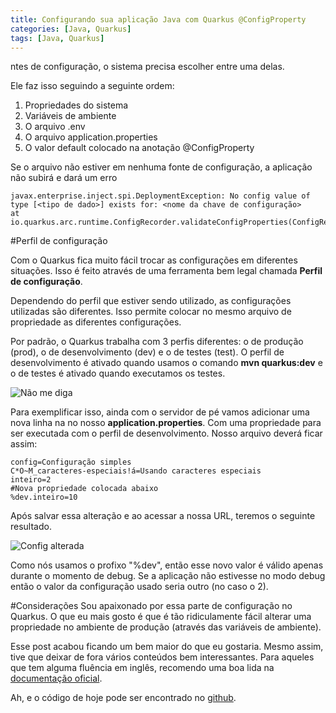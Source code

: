 ```yaml
---
title: Configurando sua aplicação Java com Quarkus @ConfigProperty
categories: [Java, Quarkus]
tags: [Java, Quarkus]
---
```


ntes de configuração, o sistema precisa escolher entre uma delas. 

Ele faz isso seguindo a seguinte ordem:

1. Propriedades do sistema
2. Variáveis de ambiente
3. O arquivo .env
4. O arquivo application.properties
5. O valor default colocado na anotação @ConfigProperty

Se o arquivo não estiver em nenhuma fonte de configuração, a aplicação não subirá e dará um erro 

```shell
javax.enterprise.inject.spi.DeploymentException: No config value of type [<tipo de dado>] exists for: <nome da chave de configuração>
at io.quarkus.arc.runtime.ConfigRecorder.validateConfigProperties(ConfigRecorder.java:37)
```

#Perfil de configuração

Com o Quarkus fica muito fácil trocar as configurações em diferentes situações. Isso é feito através de uma ferramenta bem legal chamada **Perfil de configuração**. 

Dependendo do perfil que estiver sendo utilizado, as configurações utilizadas são diferentes. Isso permite colocar no mesmo arquivo de propriedade as diferentes configurações. 

Por padrão, o Quarkus trabalha com 3 perfis diferentes: o de produção (prod), o de desenvolvimento (dev) e o de testes (test). O perfil de desenvolvimento é ativado quando usamos o comando **mvn quarkus:dev** e o de testes é ativado quando executamos os testes.

![Não me diga](https://dev-to-uploads.s3.amazonaws.com/i/wk7uaa1mas6n6lokjjxl.jpg)

Para exemplificar isso, ainda com o servidor de pé vamos adicionar uma nova linha na no nosso **application.properties**. Com uma propriedade para ser executada com o perfil de desenvolvimento. Nosso arquivo deverá ficar assim: 

```properties
config=Configuração simples
C*O~M_caracteres-especiais!á=Usando caracteres especiais
inteiro=2
#Nova propriedade colocada abaixo
%dev.inteiro=10
```
Após salvar essa alteração e ao acessar a nossa URL, teremos o seguinte resultado.

![Config alterada](https://dev-to-uploads.s3.amazonaws.com/i/n0j449ic1xybtlcdul1u.png)

Como nós usamos o profixo "%dev", então esse novo valor é válido apenas durante o momento de debug. Se a aplicação não estivesse no modo debug então o valor da configuração usado seria outro (no caso o 2).

#Considerações
Sou apaixonado por essa parte de configuração no Quarkus. O que eu mais gosto é que é tão ridiculamente fácil alterar uma propriedade no ambiente de produção (através das variáveis de ambiente). 

Esse post acabou ficando um bem maior do que eu gostaria. Mesmo assim, tive que deixar de fora vários conteúdos bem interessantes. Para aqueles que tem alguma fluência em inglês, recomendo uma boa lida na [documentação oficial](https://quarkus.io/guides/config).

Ah, e o código de hoje pode ser encontrado no [github](https://github.com/lucasscharf/blog-posts-code/tree/master/config).
